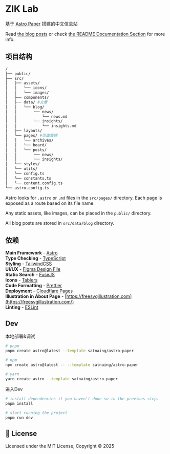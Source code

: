 # ZIK Lab 

基于 [ Astro Paper](https://github.com/satnaing/astro-paper) 搭建的中文信息站

Read [the blog posts](https://astro-paper.pages.dev/posts/) or check [the README Documentation Section](#-documentation) for more info.




## 项目结构

```bash
/
├── public/
├── src/
│   ├── assets/
│   │   └── icons/
│   │   └── images/
│   ├── components/
│   ├── data/ #文章
│   │   └── blog/
│   │       └── news/
│   │           └── news.md
│   │       └── insights/
│   │           └── insights.md
│   ├── layouts/
│   └── pages/ #页面管理
│   │   └── archives/
│   │   └── board/
│   │   └── posts/
│   │       └── news/
│   │       └── insights/
│   └── styles/
│   └── utils/
│   └── config.ts
│   └── constants.ts
│   └── content.config.ts
└── astro.config.ts
```

Astro looks for `.astro` or `.md` files in the `src/pages/` directory. Each page is exposed as a route based on its file name.

Any static assets, like images, can be placed in the `public/` directory.

All blog posts are stored in `src/data/blog` directory.

## 依赖

**Main Framework** - [Astro](https://astro.build/)  
**Type Checking** - [TypeScript](https://www.typescriptlang.org/)  
**Styling** - [TailwindCSS](https://tailwindcss.com/)  
**UI/UX** - [Figma Design File](https://www.figma.com/community/file/1356898632249991861)  
**Static Search** - [FuseJS](https://pagefind.app/)  
**Icons** - [Tablers](https://tabler-icons.io/)  
**Code Formatting** - [Prettier](https://prettier.io/)  
**Deployment** - [Cloudflare Pages](https://pages.cloudflare.com/)  
**Illustration in About Page** - [https://freesvgillustration.com](https://freesvgillustration.com/)  
**Linting** - [ESLint](https://eslint.org)

## Dev

本地部署&调试

```bash
# pnpm
pnpm create astro@latest --template satnaing/astro-paper

# npm
npm create astro@latest -- --template satnaing/astro-paper

# yarn
yarn create astro --template satnaing/astro-paper
```

进入Dev

```bash
# install dependencies if you haven't done so in the previous step.
pnpm install

# start running the project
pnpm run dev
```

## 📜 License

Licensed under the MIT License, Copyright © 2025
